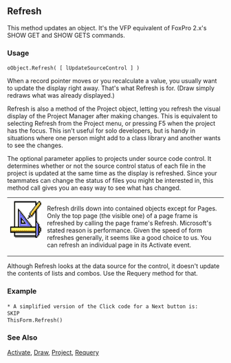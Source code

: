 ## Refresh

This method updates an object. It's the VFP equivalent of FoxPro 2.x's SHOW GET and SHOW GETS commands.

### Usage

```foxpro
oObject.Refresh( [ lUpdateSourceControl ] )
```

When a record pointer moves or you recalculate a value, you usually want to update the display right away. That's what Refresh is for. (Draw simply redraws what was already displayed.)

Refresh is also a method of the Project object, letting you refresh the visual display of the Project Manager after making changes. This is equivalent to selecting Refresh from the Project menu, or pressing F5 when the project has the focus. This isn't useful for solo developers, but is handy in situations where one person might add to a class library and another wants to see the changes.

The optional parameter applies to projects under source code control. It determines whether or not the source control status of each file in the project is updated at the same time as the display is refreshed. Since your teammates can change the status of files you might be interested in, this method call gives you an easy way to see what has changed. 

<table>
<tr>
  <td width="17%" valign="top">
<img width="94" height="94" src="Design.gif">
  </td>
  <td width=83%>
  <p>Refresh drills down into contained objects except for Pages. Only the top page (the visible one) of a page frame is refreshed by calling the page frame's Refresh. Microsoft's stated reason is performance. Given the speed of form refreshes generally, it seems like a good choice to us. You can refresh an individual page in its Activate event.</p>
  </td>
 </tr>
</table>

Although Refresh looks at the data source for the control, it doesn't update the contents of lists and combos. Use the Requery method for that.

### Example

```foxpro
* A simplified version of the Click code for a Next button is:
SKIP
ThisForm.Refresh()
```
### See Also

[Activate](s4g471.md), [Draw](s4g595.md), [Project](s4g730.md), [Requery](s4g560.md)
